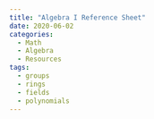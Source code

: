 ```yaml
---
title: "Algebra I Reference Sheet"
date: 2020-06-02
categories:
  - Math
  - Algebra
  - Resources
tags:
  - groups
  - rings
  - fields
  - polynomials
---
```



<script src="https://apps.elfsight.com/p/platform.js" defer></script>
<div class="elfsight-app-a199f03c-3a40-4412-8861-5de84ec60206"></div>

